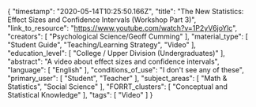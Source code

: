 {
    "timestamp": "2020-05-14T10:25:50.166Z",
    "title": "The New Statistics: Effect Sizes and Confidence Intervals (Workshop Part 3)",
    "link_to_resource": "https://www.youtube.com/watch?v=1P2yV6joYlc",
    "creators": [
        "Psychological Science/Geoff Cumming"
    ],
    "material_type": [
        "Student Guide",
        "Teaching/Learning Strategy",
        "Video"
    ],
    "education_level": [
        "College / Upper Division (Undergraduates)"
    ],
    "abstract": "A video about effect sizes and confidence intervals",
    "language": [
        "English"
    ],
    "conditions_of_use": "I don't see any of these",
    "primary_user": [
        "Student",
        "Teacher"
    ],
    "subject_areas": [
        "Math & Statistics",
        "Social Science"
    ],
    "FORRT_clusters": [
        "Conceptual and Statistical Knowledge"
    ],
    "tags": [
        "Video"
    ]
}